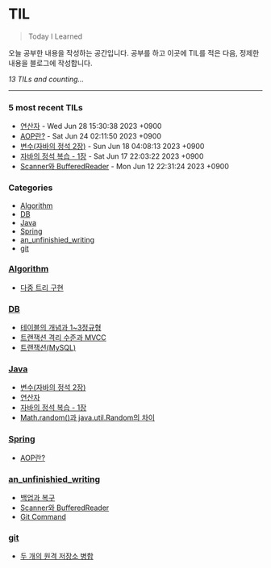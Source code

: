 # TIL
> Today I Learned

오늘 공부한 내용을 작성하는 공간입니다. 공부를 하고 이곳에 TIL를 적은 다음, 정제한 내용을 블로그에 작성합니다.


_13 TILs and counting..._

---

### 5 most recent TILs

- [연산자](Java/Java_Jungsuk_chapter3.md) - Wed Jun 28 15:30:38 2023 +0900
- [AOP란?](Spring/AOP.md) - Sat Jun 24 02:11:50 2023 +0900
- [변수(자바의 정석 2장)](Java/Java_Jungsuk_chapter2.md) - Sun Jun 18 04:08:13 2023 +0900
- [자바의 정석 복습 - 1장](Java/Java_jungsuk_chapter1.md) - Sat Jun 17 22:03:22 2023 +0900
- [Scanner와 BufferedReader](an_unfinishied_writing/Scanner_And_BufferedReader.md) - Mon Jun 12 22:31:24 2023 +0900

### Categories

- [Algorithm](#Algorithm)
- [DB](#DB)
- [Java](#Java)
- [Spring](#Spring)
- [an_unfinishied_writing](#an_unfinishied_writing)
- [git](#git)

### [Algorithm](#Algorithm)
- [다중 트리 구현](Algorithm/N-ary_tree.md)

### [DB](#DB)
- [테이블의 개념과 1~3정규형](DB/Concepts_and_Normalization_of_Table.md)
- [트랜잭션 격리 수준과 MVCC](DB/Transaction_Isolation_Level.md)
- [트랜잭션(MySQL)](DB/Transaction_and_Concurrency_Control.md)

### [Java](#Java)
- [변수(자바의 정석 2장)](Java/Java_Jungsuk_chapter2.md)
- [연산자](Java/Java_Jungsuk_chapter3.md)
- [자바의 정석 복습 - 1장](Java/Java_jungsuk_chapter1.md)
- [Math.random()과 java.util.Random의 차이](Java/Math_random()_VS_Random.md)

### [Spring](#Spring)
- [AOP란?](Spring/AOP.md)

### [an_unfinishied_writing](#an_unfinishied_writing)
- [백업과 복구](an_unfinishied_writing/Back_up_and_Restoration.md)
- [Scanner와 BufferedReader](an_unfinishied_writing/Scanner_And_BufferedReader.md)
- [Git Command](an_unfinishied_writing/git_command.md)

### [git](#git)
- [두 개의 원격 저장소 병합](git/merge_remote_to_remote.md)

[1]: https://simonwillison.net/2020/Apr/20/self-rewriting-readme/
[2]: https://github.com/jbranchaud/til


